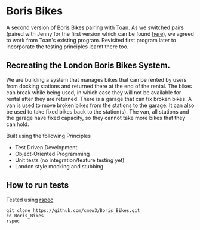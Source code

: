 # Boris Bikes

A second version of Boris Bikes pairing with [Toan](https://github.com/yoshdog). As we switched pairs (paired with Jenny for the first version which can be found [here](https://github.com/cmew3/Boris_Bikes_2)), we agreed to work from Toan's existing program. Revisited first program later to incorporate the testing principles learnt there too.


Recreating the London Boris Bikes System.
------------

We are building a system that manages bikes that can be rented by users from docking stations and returned there at the end of the rental. The bikes can break while being used, in which case they will not be available for rental after they are returned. There is a garage that can fix broken bikes. A van is used to move broken bikes from the stations to the garage. It can also be used to take fixed bikes back to the station(s). The van, all stations and the garage have fixed capacity, so they cannot take more bikes that they can hold.

Built using the following Principles

* Test Driven Development
* Object-Oriented Programming
* Unit tests (no integration/feature testing yet)
* London style mocking and stubbing


How to run tests
----------
Tested using [rspec](https://github.com/rspec/rspec)

```shell
git clone https://github.com/cmew3/Boris_Bikes.git
cd Boris_Bikes
rspec
```
